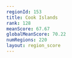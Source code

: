 ```yaml
---
regionId: 153
title: Cook Islands
rank: 128
meanScore: 67.67
globalMeanScore: 70.22
numRegions: 220
layout: region_score
---
```

